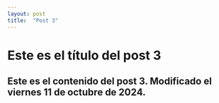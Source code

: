 ```yaml
---
layout: post
title:  "Post 3"
---
```


# Este es el título del post 3
## Este es el contenido del post 3. Modificado el viernes 11 de octubre de 2024.
